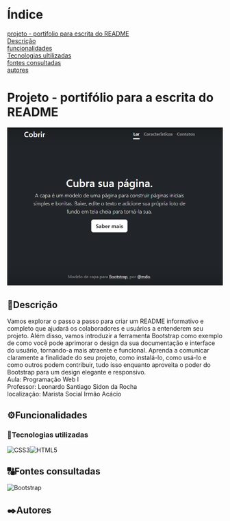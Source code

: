 # Índice
[projeto - portifolio para escrita do README](#projeto---portifolio-para-escrita-do-readme)  
[Descrição](#descri%C3%A7%C3%A3o)  
[funcionalidades](#funcionalidades)  
[Tecnologias ultilizadas](#tecnologias-ultilizadas)    
[fontes consultadas](#fontes-consultadas)  
[autores](#autores)  

# Projeto - portifólio para a escrita do README
![image](img/capa.png)

## 📰Descrição
Vamos explorar o passo a passo para criar um README informativo e completo que ajudará os colaboradores e usuários a entenderem seu projeto. Além disso, vamos introduzir a ferramenta Bootstrap como exemplo de como você pode aprimorar o design da sua documentação e interface do usuário, tornando-a mais atraente e funcional. Aprenda a comunicar claramente a finalidade do seu projeto, como instalá-lo, como usá-lo e como outros podem contribuir, tudo isso enquanto aproveita o poder do Bootstrap para um design elegante e responsivo. <br>
Aula: Programação Web I <br>
Professor: Leonardo Santiago Sidon da Rocha  <br>
localização: Marista Social Irmão Acácio  <br>
## ⚙️Funcionalidades

### 📱Tecnologias utilizadas
 ![CSS3](https://img.shields.io/badge/css3-%231572B6.svg?style=for-the-badge&logo=css3&logoColor=white)![HTML5](https://img.shields.io/badge/html5-%23E34F26.svg?style=for-the-badge&logo=html5&logoColor=white)
## 🔠Fontes consultadas
 ![Bootstrap](https://img.shields.io/badge/bootstrap-%23563D7C.svg?style=for-the-badge&logo=bootstrap&logoColor=white)
## ✒️Autores

